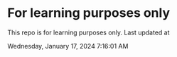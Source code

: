# For learning purposes only
This repo is for learning purposes only.
Last updated at

Wednesday, January 17, 2024 7:16:01 AM

